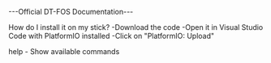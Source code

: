 ---Official DT-FOS Documentation---

How do I install it on my stick?
-Download the code
-Open it in Visual Studio Code with PlatformIO installed
-Click on "PlatformIO: Upload"

help - Show available commands
